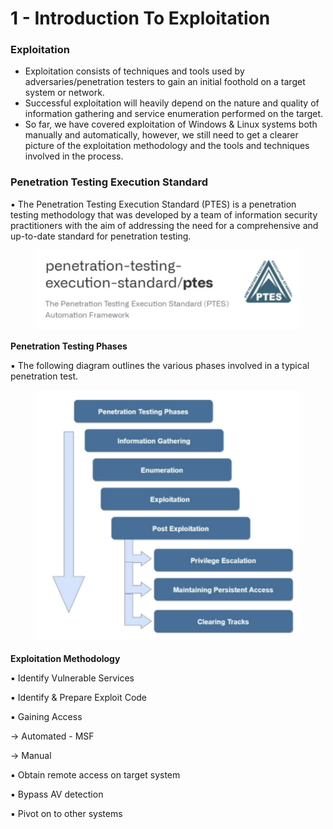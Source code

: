 # 1 - Introduction To Exploitation

### **Exploitation**

* Exploitation consists of techniques and tools used by adversaries/penetration testers to gain an initial foothold on a target system or network.
* Successful exploitation will heavily depend on the nature and quality of information gathering and service enumeration performed on the target.
* So far, we have covered exploitation of Windows & Linux systems both manually and automatically, however, we still need to get a clearer picture of the exploitation methodology and the tools and techniques involved in the process.

### **Penetration Testing Execution Standard**

▪ The Penetration Testing Execution Standard (PTES) is a penetration testing methodology that was developed by a team of information security practitioners with the aim of addressing the need for a comprehensive and up-to-date standard for penetration testing.

<figure><img src="../../.gitbook/assets/image (9).png" alt=""><figcaption></figcaption></figure>

**Penetration Testing Phases**

▪ The following diagram outlines the various phases involved in a typical penetration test.

<figure><img src="../../.gitbook/assets/image (10).png" alt=""><figcaption></figcaption></figure>

**Exploitation Methodology**

▪ Identify Vulnerable Services

▪ Identify & Prepare Exploit Code

▪ Gaining Access

→ Automated - MSF

→ Manual

▪ Obtain remote access on target system

▪ Bypass AV detection

▪ Pivot on to other systems



